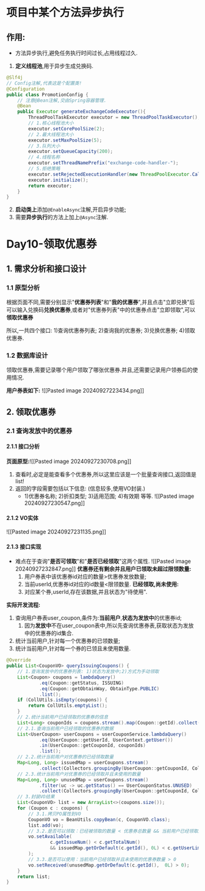 # 项目中某个方法异步执行
## 作用:
- 方法异步执行,避免任务执行时间过长,占用线程过久.
1. **定义线程池**,用于异步生成兑换码.
```Java
@Slf4j
// Config注解,代表这是个配置类!
@Configuration
public class PromotionConfig {
	// 注意@Bean注解,交由Spring容器管理.
    @Bean
    public Executor generateExchangeCodeExecutor(){
        ThreadPoolTaskExecutor executor = new ThreadPoolTaskExecutor();
        // 1.核心线程池大小
        executor.setCorePoolSize(2);
        // 2.最大线程池大小
        executor.setMaxPoolSize(5);
        // 3.队列大小
        executor.setQueueCapacity(200);
        // 4.线程名称
        executor.setThreadNamePrefix("exchange-code-handler-");
        // 5.拒绝策略
        executor.setRejectedExecutionHandler(new ThreadPoolExecutor.CallerRunsPolicy());
        executor.initialize();
        return executor;
    }
}
```
2. **启动类上**添加`@EnableAsync`注解,开启异步功能;
3. 需要**异步执行**的方法上加上`@Async`注解.


# Day10-领取优惠券
## 1. 需求分析和接口设计
### 1.1 原型分析
根据页面不同,需要分别显示"**优惠券列表**"和"**我的优惠券**",并且点击"立即兑换"后可以输入兑换码**兑换优惠券**,或者对"优惠券列表"中的优惠券点击"立即领取",可以**领取优惠券**

所以,一共四个接口:
1)查询优惠券列表; 2)查询我的优惠券; 3)兑换优惠券; 4)领取优惠券.

### 1.2 数据库设计
领取优惠券,需要记录哪个用户领取了哪张优惠券.并且,还需要记录用户领券后的使用情况.

**用户券表如下:**
![[Pasted image 20240927223434.png]]
## 2. 领取优惠券
### 2.1 查询发放中的优惠券
#### 2.1.1 接口分析
**页面原型:**![[Pasted image 20240927230708.png]]
1. 查看时,必定是能查看多个优惠券,所以这里应该是一个批量查询接口,返回值是list!
2. 返回的字段需要包括以下信息: (信息较多,使用VO封装.)
	- 1)优惠券名称; 2)折扣类型; 3)适用范围; 4)有效期 等等. 
![[Pasted image 20240927230547.png]]

#### 2.1.2 VO实体
![[Pasted image 20240927231135.png]]

#### 2.1.3 接口实现
- 难点在于查询"**是否可领取**"和"**是否已经领取**"这两个属性.
![[Pasted image 20240927232847.png]]
**优惠券还有剩余并且用户已领取未超过限领数量:**
	1) 用户券表中该优惠券id对应的数量>优惠券发放数量;
	2) 当前userId,优惠券id对应的id数量<限领数量.
**已经领取,尚未使用:**
	1) 对应某个券,userId,存在该数据,并且状态为"待使用".

**实际开发流程:**
1) 查询用户券表user_coupon,条件为:**当前用户**,**状态为发放中**的优惠券id;
	1) 因为**发放中**不在user_coupon表中,所以先查询优惠券表,获取状态为发放中的优惠券的id集合.
2) 统计当前用户,针对每一个优惠券的已领数量;
3) 统计当前用户,针对每一个券的已领且未使用数量.
```Java 
@Override
public List<CouponVO> queryIssuingCoupons() {
    // 1.查询发放中的优惠券列表: 1)状态为发放中;2)方式为手动领取
    List<Coupon> coupons = lambdaQuery()
            .eq(Coupon::getStatus, ISSUING)
            .eq(Coupon::getObtainWay, ObtainType.PUBLIC)
            .list();
    if (CollUtils.isEmpty(coupons)) {
        return CollUtils.emptyList();
    }
    // 2.统计当前用户已经领取的优惠券的信息
    List<Long> couponIds = coupons.stream().map(Coupon::getId).collect(Collectors.toList());
    // 2.1.查询当前用户已经领取的优惠券的数据
    List<UserCoupon> userCoupons = userCouponService.lambdaQuery()
            .eq(UserCoupon::getUserId, UserContext.getUser())
            .in(UserCoupon::getCouponId, couponIds)
            .list();
    // 2.2.统计当前用户对优惠券的已经领取数量
    Map<Long, Long> issuedMap = userCoupons.stream()
            .collect(Collectors.groupingBy(UserCoupon::getCouponId, Collectors.counting()));
    // 2.3.统计当前用户对优惠券的已经领取并且未使用的数量
    Map<Long, Long> unusedMap = userCoupons.stream()
            .filter(uc -> uc.getStatus() == UserCouponStatus.UNUSED)
            .collect(Collectors.groupingBy(UserCoupon::getCouponId, Collectors.counting()));
    // 3.封装VO结果
    List<CouponVO> list = new ArrayList<>(coupons.size());
    for (Coupon c : coupons) {
        // 3.1.拷贝PO属性到VO
        CouponVO vo = BeanUtils.copyBean(c, CouponVO.class);
        list.add(vo);
        // 3.2.是否可以领取：已经被领取的数量 < 优惠券总数量 && 当前用户已经领取的数量 < 每人限领数量
        vo.setAvailable(
                c.getIssueNum() < c.getTotalNum()
                && issuedMap.getOrDefault(c.getId(), 0L) < c.getUserLimit()
        );
        // 3.3.是否可以使用：当前用户已经领取并且未使用的优惠券数量 > 0
        vo.setReceived(unusedMap.getOrDefault(c.getId(),  0L) > 0);
    }
    return list;
}
```